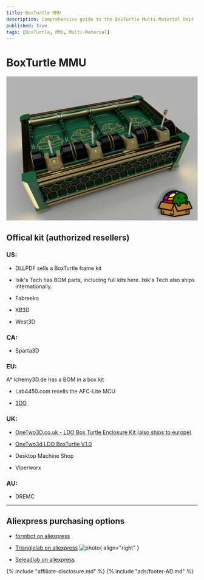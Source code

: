 ```yaml
---
title: BoxTurtle MMU
description: Comprehensive guide to the BoxTurtle Multi-Material Unit
published: true
tags: [BoxTurtle, MMU, Multi-Material]
---
```


# BoxTurtle MMU

![boxturtle offical photo](./boxturtle-offical.png)

## Offical kit (authorized resellers)

### US:

* DLLPDF sells a BoxTurtle frame kit

* Isik's Tech has BOM parts, including full kits here. Isik's Tech also ships internationally.

* Fabreeko

* KB3D

* West3D

### CA:

* Sparta3D

### EU:

A* lchemy3D.de has a BOM in a box kit

* Lab4450.com resells the AFC-Lite MCU

* [3DO](https://3do.dk/3d-printer/2946-ldo-boxturtle-afc-kit-til-klipper-printere-forudbestilling.html)

### UK:
* [OneTwo3D.co.uk - LDO Box Turtle Enclosure Kit (also ships to europe)](https://www.onetwo3d.co.uk/product/ldo-box-turtle-enclosure-kit?wpam_id=9)

* [OneTwo3d LDO BoxTurtle V1.0](https://www.onetwo3d.co.uk/product/ldo-boxturtle-v1-0-automated-filament-changer/?wpam_id=9)

* Desktop Machine Shop

* Viperworx

### AU:

* DREMC

--------------------------------------------------------------------------------------

## Aliexpress purchasing options

* [formbot on aliexpress](https://s.click.aliexpress.com/e/_on7c7WX)

* [Trianglelab  on aliexpress](https://s.click.aliexpress.com/e/_ol7kwyJ) ![photo](./boxturtle-trianglelabs.jpg){ align="right" }


* [Seleadlab  on aliexpress](https://s.click.aliexpress.com/e/_okz8n5H)


{% include "affiliate-disclosure.md" %}
{% include "ads/footer-AD.md" %}

